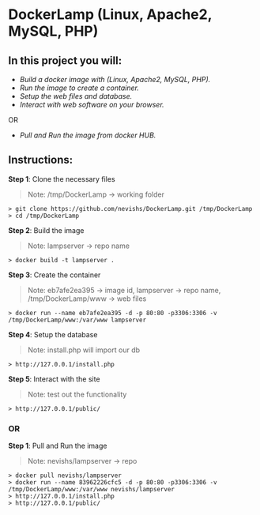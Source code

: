 # DockerLamp (Linux, Apache2, MySQL, PHP)

## In this project you will:

* _Build a docker image with (Linux, Apache2, MySQL, PHP)._
* _Run the image to create a container._
* _Setup the web files and database._
* _Interact with web software on your browser._

OR 

* _Pull and Run the image from docker HUB._

## Instructions:

__Step 1__: Clone the necessary files
> Note: /tmp/DockerLamp -> working folder
```docker
> git clone https://github.com/nevishs/DockerLamp.git /tmp/DockerLamp
> cd /tmp/DockerLamp
```

__Step 2__: Build the image
> Note: lampserver -> repo name
```
> docker build -t lampserver .
```

__Step 3__: Create the container
> Note: eb7afe2ea395 -> image id, lampserver -> repo name, /tmp/DockerLamp/www -> web files
```
> docker run --name eb7afe2ea395 -d -p 80:80 -p3306:3306 -v /tmp/DockerLamp/www:/var/www lampserver
```

__Step 4__: Setup the database
> Note: install.php will import our db
```
> http://127.0.0.1/install.php
```

__Step 5__: Interact with the site
> Note: test out the functionality
```
> http://127.0.0.1/public/
```


### OR


__Step 1__: Pull and Run the image
> Note: nevishs/lampserver -> repo
```
> docker pull nevishs/lampserver
> docker run --name 83962226cfc5 -d -p 80:80 -p3306:3306 -v /tmp/DockerLamp/www:/var/www nevishs/lampserver
> http://127.0.0.1/install.php
> http://127.0.0.1/public/
```


